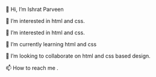 👋 Hi, I’m Ishrat Parveen

👀 I’m interested in html and css.

👀 I’m interested in html and css.

🌱 I’m currently learning html and css

💞️ I’m looking to collaborate on html and css based design.

📫 How to reach me .
